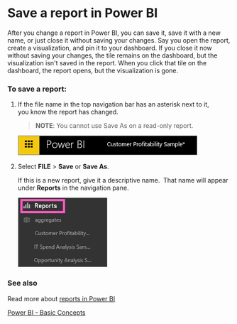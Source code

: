 ﻿<properties
   pageTitle="Save a report in Power BI"
   description="Save a report in Power BI"
   services="powerbi"
   documentationCenter=""
   authors="mihart"
   manager="mblythe"
   editor=""
   tags=""/>

<tags
   ms.service="powerbi"
   ms.devlang="NA"
   ms.topic="article"
   ms.tgt_pltfrm="NA"
   ms.workload="powerbi"
   ms.date="01/19/2016"
   ms.author="mihart"/>
# Save a report in Power BI

After you change a report in Power BI, you can save it, save it with a new name, or just close it without saving your changes. Say you open the report, create a visualization, and pin it to your dashboard. If you close it now without saving your changes, the tile remains on the dashboard, but the visualization isn't saved in the report. When you click that tile on the dashboard, the report opens, but the visualization is gone.

### To save a report:

1.  If the file name in the top navigation bar has an asterisk next to it, you know the report has changed.

    >**NOTE**: You cannot use Save As on a read-only report.

    ![](media/powerbi-service-save-a-report/savereport1.png)

2.  Select **FILE** \> **Save** or **Save As**.

    If this is a new report, give it a descriptive name.  That name will appear under **Reports** in the navigation pane.

    ![](media/powerbi-service-save-a-report/savereport3b.png)


### See also

Read more about [reports in Power BI](powerbi-service-reports.md)

[Power BI - Basic Concepts](powerbi-service-basic-concepts.md)*﻿*
